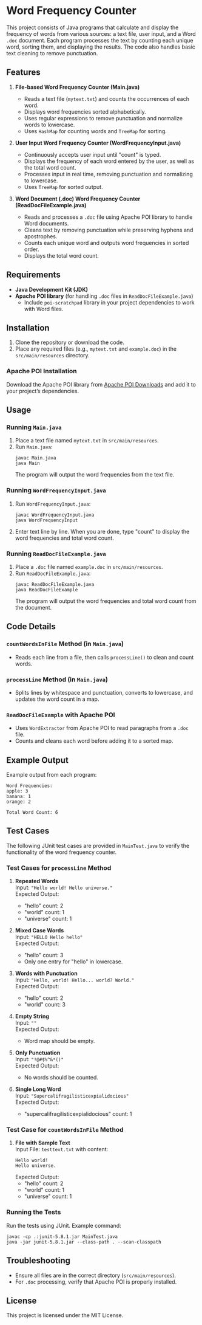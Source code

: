 # Word Frequency Counter

This project consists of Java programs that calculate and display the frequency of words from various sources: a text file, user input, and a Word `.doc` document. Each program processes the text by counting each unique word, sorting them, and displaying the results. The code also handles basic text cleaning to remove punctuation.

## Features

1. **File-based Word Frequency Counter (Main.java)**
    - Reads a text file (`mytext.txt`) and counts the occurrences of each word.
    - Displays word frequencies sorted alphabetically.
    - Uses regular expressions to remove punctuation and normalize words to lowercase.
    - Uses `HashMap` for counting words and `TreeMap` for sorting.

2. **User Input Word Frequency Counter (WordFrequencyInput.java)**
    - Continuously accepts user input until "count" is typed.
    - Displays the frequency of each word entered by the user, as well as the total word count.
    - Processes input in real time, removing punctuation and normalizing to lowercase.
    - Uses `TreeMap` for sorted output.

3. **Word Document (.doc) Word Frequency Counter (ReadDocFileExample.java)**
    - Reads and processes a `.doc` file using Apache POI library to handle Word documents.
    - Cleans text by removing punctuation while preserving hyphens and apostrophes.
    - Counts each unique word and outputs word frequencies in sorted order.
    - Displays the total word count.

## Requirements

- **Java Development Kit (JDK)**
- **Apache POI library** (for handling `.doc` files in `ReadDocFileExample.java`)
    - Include `poi-scratchpad` library in your project dependencies to work with Word files.

## Installation

1. Clone the repository or download the code.
2. Place any required files (e.g., `mytext.txt` and `example.doc`) in the `src/main/resources` directory.

### Apache POI Installation
Download the Apache POI library from [Apache POI Downloads](https://poi.apache.org/download.html) and add it to your project’s dependencies.

## Usage

### Running `Main.java`
1. Place a text file named `mytext.txt` in `src/main/resources`.
2. Run `Main.java`:
   ```shell
   javac Main.java
   java Main
   ```
   The program will output the word frequencies from the text file.

### Running `WordFrequencyInput.java`
1. Run `WordFrequencyInput.java`:
   ```shell
   javac WordFrequencyInput.java
   java WordFrequencyInput
   ```
2. Enter text line by line. When you are done, type "count" to display the word frequencies and total word count.

### Running `ReadDocFileExample.java`
1. Place a `.doc` file named `example.doc` in `src/main/resources`.
2. Run `ReadDocFileExample.java`:
   ```shell
   javac ReadDocFileExample.java
   java ReadDocFileExample
   ```
   The program will output the word frequencies and total word count from the document.

## Code Details

### `countWordsInFile` Method (in `Main.java`)
- Reads each line from a file, then calls `processLine()` to clean and count words.

### `processLine` Method (in `Main.java`)
- Splits lines by whitespace and punctuation, converts to lowercase, and updates the word count in a map.

### `ReadDocFileExample` with Apache POI
- Uses `WordExtractor` from Apache POI to read paragraphs from a `.doc` file.
- Counts and cleans each word before adding it to a sorted map.

## Example Output

Example output from each program:
```plaintext
Word Frequencies:
apple: 3
banana: 1
orange: 2

Total Word Count: 6
```

## Test Cases

The following JUnit test cases are provided in `MainTest.java` to verify the functionality of the word frequency counter.

### Test Cases for `processLine` Method
1. **Repeated Words**  
   Input: `"Hello world! Hello universe."`  
   Expected Output:
    - "hello" count: 2
    - "world" count: 1
    - "universe" count: 1

2. **Mixed Case Words**  
   Input: `"HELLO Hello hello"`  
   Expected Output:
    - "hello" count: 3
    - Only one entry for "hello" in lowercase.

3. **Words with Punctuation**  
   Input: `"Hello, world! Hello... world? World."`  
   Expected Output:
    - "hello" count: 2
    - "world" count: 3

4. **Empty String**  
   Input: `""`  
   Expected Output:
    - Word map should be empty.

5. **Only Punctuation**  
   Input: `"!@#$%^&*()"`  
   Expected Output:
    - No words should be counted.

6. **Single Long Word**  
   Input: `"Supercalifragilisticexpialidocious"`  
   Expected Output:
    - "supercalifragilisticexpialidocious" count: 1

### Test Case for `countWordsInFile` Method
1. **File with Sample Text**  
   Input File: `testtext.txt` with content:
   ```
   Hello world!
   Hello universe.
   ```
   Expected Output:
    - "hello" count: 2
    - "world" count: 1
    - "universe" count: 1

### Running the Tests

Run the tests using JUnit. Example command:
```shell
javac -cp .:junit-5.8.1.jar MainTest.java
java -jar junit-5.8.1.jar --class-path . --scan-classpath
```

## Troubleshooting

- Ensure all files are in the correct directory (`src/main/resources`).
- For `.doc` processing, verify that Apache POI is properly installed.

## License

This project is licensed under the MIT License.